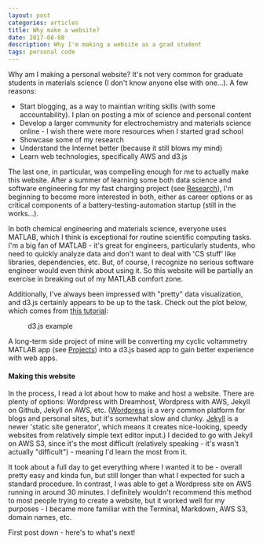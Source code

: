 ```yaml
---
layout: post
categories: articles
title: Why make a website?
date: 2017-08-08
description: Why I'm making a website as a grad student
tags: personal code
---
```

Why am I making a personal website? It's not very common for graduate students
in materials science (I don't know anyone else with one...). A few reasons:
* Start blogging, as a way to maintian writing skills (with some accountability).
I plan on posting a mix of science and personal content
* Develop a larger community for electrochemistry and materials science online -
I wish there were more resources when I started grad school
* Showcase some of my research
* Understand the Internet better (because it still blows my mind)
* Learn web technologies, specifically AWS and d3.js

The last one, in particular, was compelling enough for me to actually make this website.
After a summer of learning some both data science and software engineering
for my fast charging project (see [Research](/research)),
I'm beginning to become more interested in both, either as career options
or as critical components of a battery-testing-automation startup
(still in the works...).

In both chemical engineering and materials science, everyone uses MATLAB,
which I think is exceptional for routine scientific computing tasks.
I'm a big fan of MATLAB - it's great for engineers, particularly
students, who need to quickly analyze data and don't want to deal with
'CS stuff' like libraries, dependencies, etc.
But, of course, I recognize no serious software engineer would even think about
using it.
So this website will be partially an exercise in breaking out of my MATLAB
comfort zone.

Additionally, I've always been impressed with "pretty" data visualization,
and d3.js certainly appears to be up to the task. Check out the plot below,
which comes from [this tutorial](https://www.mattshwery.com/d3-js):

<figure class="final">
  <figcaption>d3.js example</figcaption>
</figure>

A long-term side project of mine will be converting my cyclic voltammetry
MATLAB app (see [Projects](/projects))
into a d3.js based app to gain better experience with web apps.

#### Making this website

In the process, I read a lot about how to make and host a website. There are plenty of options:
Wordpress with Dreamhost, Wordpress with AWS, Jekyll on Github, Jekyll on AWS, etc.
([Wordpress](https://www.wordpress.com) is a very common platform for blogs and personal sites, but it's
somewhat slow and clunky. [Jekyll](https://jekyllrb.com) is a newer 'static site generator',
which means it creates nice-looking, speedy websites from relatively simple text editor input.)
I decided to go with Jekyll on AWS S3, since it's the most difficult (relatively
speaking - it's wasn't actually "difficult") - meaning I'd learn the most from it.

It took about a full day to get everything where I wanted it to be -
overall pretty easy and kinda fun, but still longer than what I expected for
such a standard procedure.
In contrast, I was able to get a Wordpress site on AWS running in around 30 minutes.
I definitely wouldn't recommend this method to most people trying to create a
website, but it worked well for my purposes - I became more familiar with the
Terminal, Markdown, AWS S3, domain names, etc.

First post down - here's to what's next!

<style>
  svg {
    font: 10px sans-serif;
  }

  .foreground {
    fill: #2D6A99;
  }

  .background {
    fill: #eee;
  }
</style>
<script src="https://d3js.org/d3.v3.min.js" charset="utf-8"></script>
<script type="text/javascript">

  var n = 10,
      random = function() { return Math.floor(Math.random() * 100); },
      data = d3.range(n).map(random);

  var barChart = {
    init: function(el) {
      this.height = 80;
      this.width = 220;
      this.padding = 12;
      barWidth = Math.floor((this.width - (this.padding * (data.length - 1))) / data.length);
      barHeight = this.height;

      this.svg = d3.select(el).insert('svg', ':first-child')
        .attr('width', this.width)
        .attr("height", this.height);

      this.draw();
    },

    draw: function() {
      var self = this;

      this.meters = this.svg
        .append("g")
          .attr("class", "meter")
          .selectAll("rect")
            .data(data)
            .enter()
            .append('g')
              .attr("class", "bar");

      this.drawBar().attr("class", "background").attr("y", 0).attr("height", barHeight);
      this.drawBar().attr("class", "foreground").attr("y", barHeight).attr("height", 0);

      setInterval(function() {
        data = d3.range(n).map(random);
        self.update();
      }, 2000);
    },

    update: function () {
        var self = this;
        d3.selectAll("rect.foreground").each(self.animate);
    },

    animate: function (d, i) {
      var total = data[i];
      var bar = d3.select(this);
      if (barHeight - total != bar.attr("y")) {
        bar.transition().duration(1500).attr("height", total).attr("y", barHeight - total);
      }
    },

    drawBar: function () {
      var self = this;

      return this.meters.append("rect")
        .attr("x", function (d, i) {
          return i * (barWidth + self.padding);
        })
        .attr("width", barWidth);
    }
  }

  barChart.init('figure.final');
</script>

